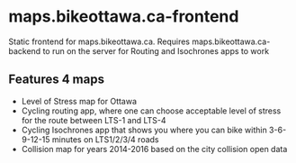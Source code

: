 # maps.bikeottawa.ca-frontend
Static frontend for maps.bikeottawa.ca.
Requires maps.bikeottawa.ca-backend to run on the server for Routing and Isochrones apps to work

## Features 4 maps
- Level of Stress map for Ottawa
- Cycling routing app, where one can choose acceptable level of stress for the route between LTS-1 and LTS-4
- Cycling Isochrones app that shows you where you can bike within 3-6-9-12-15 minutes on LTS1/2/3/4 roads
- Collision map for years 2014-2016 based on the city collision open data


